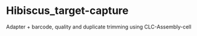# Hibiscus_target-capture
Adapter + barcode, quality and duplicate trimming using CLC-Assembly-cell
